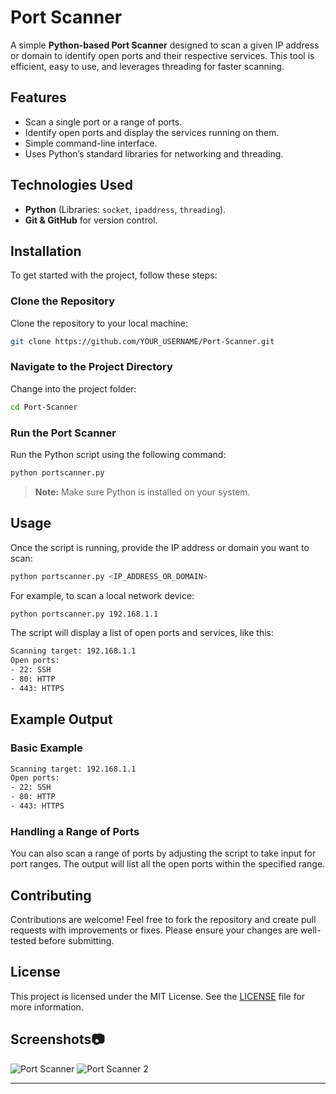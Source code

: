 

# Port Scanner

A simple **Python-based Port Scanner** designed to scan a given IP address or domain to identify open ports and their respective services. This tool is efficient, easy to use, and leverages threading for faster scanning.

## Features
- Scan a single port or a range of ports.
- Identify open ports and display the services running on them.
- Simple command-line interface.
- Uses Python’s standard libraries for networking and threading.

## Technologies Used
- **Python** (Libraries: `socket`, `ipaddress`, `threading`).
- **Git & GitHub** for version control.

## Installation

To get started with the project, follow these steps:

### Clone the Repository
Clone the repository to your local machine:

```bash
git clone https://github.com/YOUR_USERNAME/Port-Scanner.git
```

### Navigate to the Project Directory
Change into the project folder:

```bash
cd Port-Scanner
```

### Run the Port Scanner
Run the Python script using the following command:

```bash
python portscanner.py
```

> **Note:** Make sure Python is installed on your system.

## Usage

Once the script is running, provide the IP address or domain you want to scan:

```bash
python portscanner.py <IP_ADDRESS_OR_DOMAIN>
```

For example, to scan a local network device:

```bash
python portscanner.py 192.168.1.1
```

The script will display a list of open ports and services, like this:

```bash
Scanning target: 192.168.1.1
Open ports:
- 22: SSH
- 80: HTTP
- 443: HTTPS
```

## Example Output

### Basic Example
```bash
Scanning target: 192.168.1.1
Open ports:
- 22: SSH
- 80: HTTP
- 443: HTTPS
```

### Handling a Range of Ports
You can also scan a range of ports by adjusting the script to take input for port ranges. The output will list all the open ports within the specified range.

## Contributing

Contributions are welcome! Feel free to fork the repository and create pull requests with improvements or fixes. Please ensure your changes are well-tested before submitting.

## License

This project is licensed under the MIT License. See the [LICENSE](LICENSE) file for more information.

## Screenshots📷
![Port Scanner](https://github.com/user-attachments/assets/f2f41fe0-b072-418f-bc12-d12ab5c05025)
![Port Scanner 2](https://github.com/user-attachments/assets/0bd41017-a631-4da6-af11-df4fe28ef55b)



---
